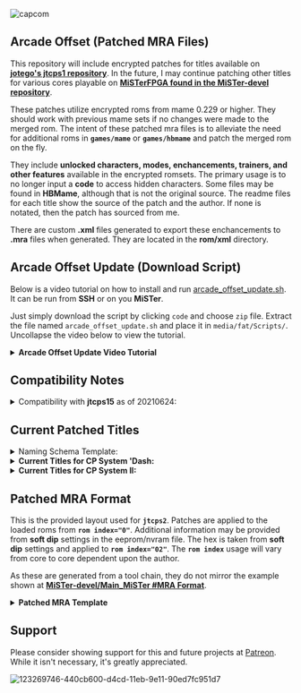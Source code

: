 ![capcom](https://user-images.githubusercontent.com/32810066/123269746-440cb600-d4cd-11eb-9e11-90ed7fc951d7.png)

## Arcade Offset (Patched MRA Files)

This repository will include encrypted patches for titles available on [**jotego's jtcps1 repository**](https://github.com/jotego/). In the future, I may continue patching other titles for various cores playable on [**MiSTerFPGA found in the MiSTer-devel repository**](https://github.com/MiSTer-devel).

These patches utilize encrypted roms from mame 0.229 or higher.  They should work with previous mame sets if no changes were made to the merged rom. The intent of these patched mra files is to alleviate the need for additional roms in **`games/mame`** or **`games/hbmame`** and patch the merged rom on the fly.

They include **unlocked characters, modes, enchancements, trainers, and other features** available in the encrypted romsets. The primary usage is to no longer input a **code** to access hidden characters. Some files may be found in **HBMame**, although that is not the original source. The readme files for each title show the source of the patch and the author. If none is notated, then the patch has sourced from me.

There are custom **.xml** files generated to export these enchancements to **.mra** files when generated. They are located in the **rom/xml** directory.

## Arcade Offset Update (Download Script)

Below is a video tutorial on how to install and run [arcade_offset_update.sh](https://github.com/atrac17/Arcade_Offset/blob/main/arcade_offset_update.sh). It can be run from **SSH** or on you **MiSTer**.

Just simply download the script by clicking `code` and choose `zip` file. Extract the file named `arcade_offset_update.sh` and place it in `media/fat/Scripts/`. Uncollapse the video below to view the tutorial.

<details>
<summary>
<b>Arcade Offset Update Video Tutorial</b>
</summary>
<p>https://user-images.githubusercontent.com/32810066/123512934-2e77c780-d658-11eb-8707-8db9f5bfc89c.mp4</p>
</details>

## Compatibility Notes

<details>

<summary>Compatibility with <b>jtcps15</b> as of 20210624:</summary>

Currently, the **fourth button** has been eliminated in [**jotego's jtcps15 core**](https://github.com/jotego/jtbin/tree/master/mister/cps15) to fix an issue with [**Muscle Bomber Duo**](https://github.com/jotego/jtcps1/issues/99) as no officially released titles utilize more than three buttons on the hardware. 

Please use the core linked below separately in **Current Titles** if you wish to have full **6 button support** for ***Street Fighter Zero (CPS Changer 1.5, Japan 201218)***. If not, you will lose the input for `lk`/`B4`.

This will be addressed in the future.

</details>

## Current Patched Titles

<details>

<summary>Naming Schema Template:</summary>

| **No [ ]**| **[TE]**| **[Naming Schema]**|
|---------------|-------------|-------------|
| ***[Unlocked]*** | ***[Training Edition]***  | ***[Onslaught Edition], [Aesthetic Mod], [v1], Etc.*** |

</details>

<details>

<summary><b>Current Titles for CP System 'Dash:</b></summary>

| Title         | Core        | Information                  | Date Available: |
|---------------|-------------|------------------------------|-----------------|
[**Street Fighter Zero (CPS Changer 1.5, Japan 201218)**](https://github.com/atrac17/Arcade_Offset/blob/main/release/_Arcade%20Offset/_CP%20System%20'Dash/Street%20Fighter%20Zero%20(CPS%20Changer%201.5%2C%20Japan%20201218).mra) | [**JTCPS15**](https://github.com/jotego/jtbin/blob/master/mister/cps15/releases/jtcps15_20210604.rbf) | [**View Readme**](https://github.com/atrac17/Arcade_Offset/blob/main/readme/CP%20System%20'Dash/Street%20Fighter%20Zero%20(CPS%20Changer%201.5%2C%20Japan%20201218).md) | 20210624 |

</details>

<details>

<summary><b>Current Titles for CP System II:</b></summary>

| Title         | Core        | Information                  | Date Available: |
|---------------|-------------|------------------------------|-----------------|
[**Dimahoo (Euro 000121)**](https://github.com/atrac17/Arcade_Offset/blob/main/release/_Arcade%20Offset/_CP%20System%20II/_Unlocked/Dimahoo%20(Euro%20000121)%20%5BUnlocked%5D.mra) | JTCPS2 | [**View Readme**](https://github.com/atrac17/Arcade_Offset/blob/main/readme/CP%20System%20II/Dimahoo%20(Euro%20000121)%20%5BUnlocked%5D.md) | 20210624 |
[**Dimahoo (USA 000121)**](https://github.com/atrac17/Arcade_Offset/blob/main/release/_Arcade%20Offset/_CP%20System%20II/_Unlocked/Dimahoo%20%28USA%20000121%29%20%5BUnlocked%5D.mra) | JTCPS2 | [**View Readme**](https://github.com/atrac17/Arcade_Offset/blob/main/readme/CP%20System%20II/Dimahoo%20(USA%20000121)%20%5BUnlocked%5D.md) | 20210624 |
[**Great Mahou Daisakusen (Japan 000121)**](https://github.com/atrac17/Arcade_Offset/blob/main/release/_Arcade%20Offset/_CP%20System%20II/_Unlocked/Great%20Mahou%20Daisakusen%20%28Japan%20000121%29%20%5BUnlocked%5D.mra) | JTCPS2 | [**View Readme**](https://github.com/atrac17/Arcade_Offset/blob/main/readme/CP%20System%20II/Great%20Mahou%20Daisakusen%20(Japan%20000121)%20%5BUnlocked%5D.md) | 20210624 |
[**Marvel Super Heroes (Japan 951117)**](https://github.com/atrac17/Arcade_Offset/blob/main/release/_Arcade%20Offset/_CP%20System%20II/_Unlocked/Marvel%20Super%20Heroes%20(Japan%20951117)%20%5BUnlocked%5D.mra) | JTCPS2 | [**View Readme**](https://github.com/atrac17/Arcade_Offset/blob/main/readme/CP%20System%20II/Marvel%20Super%20Heroes%20(Japan%20951117)%20%5BUnlocked%5D.md) | 20210624 |
[**Marvel Super Heroes (USA 951117)**](https://github.com/atrac17/Arcade_Offset/blob/main/release/_Arcade%20Offset/_CP%20System%20II/_Unlocked/Marvel%20Super%20Heroes%20(USA%20951117)%20%5BUnlocked%5D.mra) | JTCPS2 | [**View Readme**](https://github.com/atrac17/Arcade_Offset/blob/main/readme/CP%20System%20II/Marvel%20Super%20Heroes%20(USA%20951117)%20%5BUnlocked%5D.md) | 20210624 |
[**Marvel Super Heroes Vs. Street Fighter (Japan 970707)**](https://github.com/atrac17/Arcade_Offset/blob/main/release/_Arcade%20Offset/_CP%20System%20II/_Unlocked/Marvel%20Super%20Heroes%20Vs.%20Street%20Fighter%20(Japan%20970707)%20%5BUnlocked%5D.mra) | JTCPS2 | [**View Readme**](https://github.com/atrac17/Arcade_Offset/blob/main/readme/CP%20System%20II/Marvel%20Super%20Heroes%20Vs.%20Street%20Fighter%20(Japan%20970707)%20%5BUnlocked%5D.md) | 20210624 |
[**Marvel Super Heroes Vs. Street Fighter (USA 970625)**](https://github.com/atrac17/Arcade_Offset/blob/main/release/_Arcade%20Offset/_CP%20System%20II/_Unlocked/Marvel%20Super%20Heroes%20Vs.%20Street%20Fighter%20(USA%20970625)%20%5BUnlocked%5D.mra) | JTCPS2 | [**View Readme**](https://github.com/atrac17/Arcade_Offset/blob/main/readme/CP%20System%20II/Marvel%20Super%20Heroes%20Vs.%20Street%20Fighter%20(USA%20970625)%20%5BUnlocked%5D.md) | 20210624 |
[**Marvel Vs. Capcom Clash of Super Heroes (Japan 980112) [Onslaught Edition]**](https://github.com/atrac17/Arcade_Offset/blob/main/release/_Arcade%20Offset/_CP%20System%20II/_Unlocked/Marvel%20Vs.%20Capcom%20Clash%20of%20Super%20Heroes%20(Japan%20980112)%20%5BOnslaught%20Edition%5D.mra) | JTCPS2 | [**View Readme**](https://github.com/atrac17/Arcade_Offset/blob/main/readme/CP%20System%20II/Marvel%20Vs.%20Capcom%20Clash%20of%20Super%20Heroes%20(Japan%20980112)%20%5BOnslaught%20Edition%5D.md) | 20210624 |
[**Marvel Vs. Capcom Clash of Super Heroes (USA 980112) [Onslaught Edition]**](https://github.com/atrac17/Arcade_Offset/blob/main/release/_Arcade%20Offset/_CP%20System%20II/_Unlocked/Marvel%20Vs.%20Capcom%20Clash%20of%20Super%20Heroes%20(USA%20980112)%20%5BOnslaught%20Edition%5D.mra) | JTCPS2 | [**View Readme**](https://github.com/atrac17/Arcade_Offset/blob/main/readme/CP%20System%20II/Marvel%20Vs.%20Capcom%20Clash%20of%20Super%20Heroes%20(USA%20980112)%20%5BOnslaught%20Edition%5D.md) | 20210624 |
[**Marvel Vs. Capcom Clash of Super Heroes (Japan 980123)**](https://github.com/atrac17/Arcade_Offset/blob/main/release/_Arcade%20Offset/_CP%20System%20II/_Unlocked/Marvel%20Vs.%20Capcom%20Clash%20of%20Super%20Heroes%20(Japan%20980123)%20%5BUnlocked%5D.mra) | JTCPS2 | [**View Readme**](https://github.com/atrac17/Arcade_Offset/blob/main/readme/CP%20System%20II/Marvel%20Vs.%20Capcom%20Clash%20of%20Super%20Heroes%20(Japan%20980123)%20%5BUnlocked%5D.md) | 20210624 |
[**Marvel Vs. Capcom Clash of Super Heroes (USA 980123)**](https://github.com/atrac17/Arcade_Offset/blob/main/release/_Arcade%20Offset/_CP%20System%20II/_Unlocked/Marvel%20Vs.%20Capcom%20Clash%20of%20Super%20Heroes%20(USA%20980123)%20%5BUnlocked%5D.mra) | JTCPS2 | [**View Readme**](https://github.com/atrac17/Arcade_Offset/blob/main/readme/CP%20System%20II/Marvel%20Vs.%20Capcom%20Clash%20of%20Super%20Heroes%20(USA%20980123)%20%5BUnlocked%5D.md) | 20210624 |
[**Progear (USA 010117, Second Loop)**](https://github.com/atrac17/Arcade_Offset/blob/main/release/_Arcade%20Offset/_CP%20System%20II/_Unlocked/Progear%20(USA%20010117%2C%20Second%20Loop)%20%5BUnlocked%5D.mra) | JTCPS2 | [**View Readme**](https://github.com/atrac17/Arcade_Offset/blob/main/readme/CP%20System%20II/Progear%20(USA%20010117%2C%20Second%20Loop)%20%5BUnlocked%5D.md) | 20210624 |
[**Progear no Arashi (Japan 010117, Second Loop)**](https://github.com/atrac17/Arcade_Offset/blob/main/release/_Arcade%20Offset/_CP%20System%20II/_Unlocked/Progear%20no%20Arashi%20(Japan%20010117%2C%20Second%20Loop)%20%5BUnlocked%5D.mra) | JTCPS2 | [**View Readme**](https://github.com/atrac17/Arcade_Offset/blob/main/readme/CP%20System%20II/Progear%20no%20Arashi%20(Japan%20010117%2C%20Second%20Loop)%20%5BUnlocked%5D.md) | 20210624 |
[**Progear Red Label Halfway to Hell (Japan 160117)**](https://github.com/atrac17/Arcade_Offset/blob/main/release/_Arcade%20Offset/_CP%20System%20II/Progear%20Red%20Label%20Halfway%20to%20Hell%20(Japan%20160117).mra) | JTCPS2 | [**View Readme**](https://github.com/atrac17/Arcade_Offset/blob/main/readme/CP%20System%20II/Progear%20Red%20Label%20Halfway%20to%20Hell%20(Japan%20160117).md) | 20210624 |
[**Street Fighter Alpha 2 (Euro 960229) [TE]**](https://github.com/atrac17/Arcade_Offset/blob/main/release/_Arcade%20Offset/_CP%20System%20II/_Training/Street%20Fighter%20Alpha%202%20(Euro%20960229)%20%5BTraining%20Edition%5D.mra) | JTCPS2 | [**View Readme**](https://github.com/atrac17/Arcade_Offset/blob/main/readme/CP%20System%20II/Street%20Fighter%20Alpha%202%20(Euro%20960229)%20%5BTraining%20Edition%5D.md) | 20210624 |
[**Street Fighter Alpha 2 (USA 960430) [TE]**](https://github.com/atrac17/Arcade_Offset/blob/main/release/_Arcade%20Offset/_CP%20System%20II/_Training/Street%20Fighter%20Alpha%202%20(USA%20960430)%20%5BTraining%20Edition%5D.mra) | JTCPS2 | [**View Readme**](https://github.com/atrac17/Arcade_Offset/blob/main/readme/CP%20System%20II/Street%20Fighter%20Alpha%202%20(USA%20960430)%20%5BTraining%20Edition%5D.md) | 20210624 |
[**Street Fighter Zero (Japan 950727) [v1]**](https://github.com/atrac17/Arcade_Offset/blob/main/release/_Arcade%20Offset/_CP%20System%20II/_Unlocked/Street%20Fighter%20Zero%20(Japan%20950727)%20%5BUnlocked%20v1%5D.mra) | JTCPS2 | [**View Readme**](https://github.com/atrac17/Arcade_Offset/blob/main/readme/CP%20System%20II/Street%20Fighter%20Zero%20(Japan%20950727)%20%5BUnlocked%20v1%5D.md) | 20210624 |
[**Street Fighter Zero 2 Alpha (Asia 960826)**](https://github.com/atrac17/Arcade_Offset/blob/main/release/_Arcade%20Offset/_CP%20System%20II/_Unlocked/Street%20Fighter%20Zero%202%20Alpha%20(Asia%20960826)%20%5BUnlocked%5D.mra) | JTCPS2 | [**View Readme**](https://github.com/atrac17/Arcade_Offset/blob/main/readme/CP%20System%20II/Street%20Fighter%20Zero%202%20Alpha%20(Asia%20960826)%20%5BUnlocked%5D.md) | 20210624 |
[**Street Fighter Zero 2 Alpha (Japan 960805)**](https://github.com/atrac17/Arcade_Offset/blob/main/release/_Arcade%20Offset/_CP%20System%20II/_Unlocked/Street%20Fighter%20Zero%202%20Alpha%20(Japan%20960805)%20%5BUnlocked%5D.mra) | JTCPS2 | [**View Readme**](https://github.com/atrac17/Arcade_Offset/blob/main/readme/CP%20System%20II/Street%20Fighter%20Zero%202%20Alpha%20(Japan%20960805)%20%5BUnlocked%5D.md) | 20210624 |
[**Street Fighter Zero 2 Alpha (USA 960813)**](https://github.com/atrac17/Arcade_Offset/blob/main/release/_Arcade%20Offset/_CP%20System%20II/_Unlocked/Street%20Fighter%20Zero%202%20Alpha%20(USA%20960813)%20%5BUnlocked%5D.mra) | JTCPS2 | [**View Readme**](https://github.com/atrac17/Arcade_Offset/blob/main/readme/CP%20System%20II/Street%20Fighter%20Zero%202%20Alpha%20(USA%20960813)%20%5BUnlocked%5D.md) | 20210624 |
[**Street Fighter Zero 3 (Japan 980629) [TE v1.1]**](https://github.com/atrac17/Arcade_Offset/blob/main/release/_Arcade%20Offset/_CP%20System%20II/_Training/Street%20Fighter%20Zero%203%20(Japan%20980629)%20%5BTraining%20Edition%20v1.1%5D.mra) | JTCPS2 | [**View Readme**](https://github.com/atrac17/Arcade_Offset/blob/main/readme/CP%20System%20II/Street%20Fighter%20Zero%203%20(Japan%20980629)%20%5BTraining%20Edition%20v1.1%5D.md) | 20210624 |
[**Street Fighter Zero 3 (Japan 980904)**](https://github.com/atrac17/Arcade_Offset/blob/main/release/_Arcade%20Offset/_CP%20System%20II/_Unlocked/Street%20Fighter%20Zero%203%20(Japan%20980904)%20%5BUnlocked%5D.mra) | JTCPS2 | [**View Readme**](https://github.com/atrac17/Arcade_Offset/blob/main/readme/CP%20System%20II/Street%20Fighter%20Zero%203%20(Japan%20980904)%20%5BUnlocked%5D.md) | 20210624 |
[**Super Street Fighter II The New Legacy (World 201113) [Beta v0.4]**](https://github.com/atrac17/Arcade_Offset/blob/main/release/_Arcade%20Offset/_CP%20System%20II/Super%20Street%20Fighter%20II%20The%20New%20Legacy%20(World%20201113)%20%5BBeta%20v0.4%5D.mra) | JTCPS2 | [**View Readme**](https://github.com/atrac17/Arcade_Offset/blob/main/readme/CP%20System%20II/Super%20Street%20Fighter%20II%20The%20New%20Legacy%20(World%20201113)%20%5BBeta%20v0.4%5D.md) | 20210624 |
[**Super Street Fighter II The New Legacy (World 210611) [Beta v0.5]**](https://github.com/atrac17/Arcade_Offset/blob/main/release/_Arcade%20Offset/_CP%20System%20II/Super%20Street%20Fighter%20II%20The%20New%20Legacy%20(World%20210611)%20%5BBeta%20v0.5%5D.mra) | JTCPS2 | [**View Readme**](https://github.com/atrac17/Arcade_Offset/blob/main/readme/CP%20System%20II/Super%20Street%20Fighter%20II%20The%20New%20Legacy%20(World%20210611)%20%5BBeta%20v0.5%5D.md) | 20210624 |
[**Super Street Fighter II Turbo (Asia 940223) [TE]**](https://github.com/atrac17/Arcade_Offset/blob/main/release/_Arcade%20Offset/_CP%20System%20II/_Training/Super%20Street%20Fighter%20II%20Turbo%20(Asia%20940223)%20%5BTraining%20Edition%5D.mra) | JTCPS2 | [**View Readme**](https://github.com/atrac17/Arcade_Offset/blob/main/readme/CP%20System%20II/Super%20Street%20Fighter%20II%20Turbo%20(Asia%20940223)%20%5BTraining%20Edition%5D.md) | 20210624 |
[**Super Street Fighter II X Grand Master Challenge (Japan 940223)**](https://github.com/atrac17/Arcade_Offset/blob/main/release/_Arcade%20Offset/_CP%20System%20II/_Unlocked/Super%20Street%20Fighter%20II%20X%20Grand%20Master%20Challenge%20(Japan%20940223)%20%5BFree%20Play%5D.mra) | JTCPS2 | [**View Readme**](https://github.com/atrac17/Arcade_Offset/blob/main/readme/CP%20System%20II/Super%20Street%20Fighter%20II%20X%20Grand%20Master%20Challenge%20(Japan%20940223)%20%5BFree%20Play%5D.md) | 20210624 |
[**Super Street Fighter II X Grand Master Challenge (Japan 940311)**](https://github.com/atrac17/Arcade_Offset/blob/main/release/_Arcade%20Offset/_CP%20System%20II/_Unlocked/Super%20Street%20Fighter%20II%20X%20Grand%20Master%20Challenge%20(Japan%20940311)%20%5BFree%20Play%5D.mra) | JTCPS2 | [**View Readme**](https://github.com/atrac17/Arcade_Offset/blob/main/readme/CP%20System%20II/Super%20Street%20Fighter%20II%20X%20Grand%20Master%20Challenge%20(Japan%20940311)%20%5BFree%20Play%5D.md) | 20210624 |
[**Vampire Savior The Lord of Vampire (Euro 970519) [AM v1.3]**](https://github.com/atrac17/Arcade_Offset/blob/main/release/_Arcade%20Offset/_CP%20System%20II/_Unlocked/Vampire%20Savior%20The%20Lord%20of%20Vampire%20(Euro%20970519)%20%5BAesthetic%20Mod%20v1.3%5D.mra) | JTCPS2 | [**View Readme**](https://github.com/atrac17/Arcade_Offset/blob/main/readme/CP%20System%20II/Vampire%20Savior%20The%20Lord%20of%20Vampire%20(Euro%20970519)%20%5BAesthetic%20Mod%20v1.3%5D.md) | 20210624 |
[**Darkstalkers Jedah's Damnation (Euro 970519) [AM v1.3]**](https://github.com/atrac17/Arcade_Offset/blob/main/release/_Arcade%20Offset/_CP%20System%20II/_Unlocked/Darkstalkers%20Jedahs%20Damnation%20(Euro%20970519)%20%5BAesthetic%20Mod%20v1.3%5D.mra) | JTCPS2 | [**View Readme**](https://github.com/atrac17/Arcade_Offset/blob/main/readme/CP%20System%20II/Darkstalkers%20Jedah's%20Damnation%20(Euro%20970519)%20%5BAesthetic%20Mod%20v1.3%5D.md) | 20210624 |
[**Vampire Savior The Lord of Vampire (Euro 970519) [AM v1.3 TE]**](https://github.com/atrac17/Arcade_Offset/blob/main/release/_Arcade%20Offset/_CP%20System%20II/_Training/Vampire%20Savior%20The%20Lord%20of%20Vampire%20(Euro%20970519)%20%5BAesthetic%20Mod%20v1.3%20Training%20Edition%5D.mra) | JTCPS2 | [**View Readme**](https://github.com/atrac17/Arcade_Offset/blob/main/readme/CP%20System%20II/Vampire%20Savior%20The%20Lord%20of%20Vampire%20(Euro%20970519)%20%5BAesthetic%20Mod%20v1.3%20Training%20Edition%5D.md) | 20210624 |
[**Vampire Savior The Lord of Vampire (Euro 970519) [TE]**](https://github.com/atrac17/Arcade_Offset/blob/main/release/_Arcade%20Offset/_CP%20System%20II/_Training/Vampire%20Savior%20The%20Lord%20of%20Vampire%20(Euro%20970519)%20%5BTraining%20Edition%5D.mra) | JTCPS2 | [**View Readme**](https://github.com/atrac17/Arcade_Offset/blob/main/readme/CP%20System%20II/Vampire%20Savior%20The%20Lord%20of%20Vampire%20(Euro%20970519)%20%5BTraining%20Edition%5D.md) | 20210624 |
[**Vampire Savior The Lord of Vampire (Euro 970519)**](https://github.com/atrac17/Arcade_Offset/blob/main/release/_Arcade%20Offset/_CP%20System%20II/_Unlocked/Vampire%20Savior%20The%20Lord%20of%20Vampire%20(Euro%20970519)%20%5BUnlocked%5D.mra) | JTCPS2 | [**View Readme**](https://github.com/atrac17/Arcade_Offset/blob/main/readme/CP%20System%20II/Vampire%20Savior%20The%20Lord%20of%20Vampire%20(Euro%20970519)%20%5BUnlocked%5D.md) | 20210624 |
[**X-Men Children of the Atom (Japan 941219)**](https://github.com/atrac17/Arcade_Offset/blob/main/release/_Arcade%20Offset/_CP%20System%20II/_Unlocked/X-Men%20Children%20of%20the%20Atom%20(Japan%20941219)%20%5BUnlocked%5D.mra) | JTCPS2 | [**View Readme**](https://github.com/atrac17/Arcade_Offset/blob/main/readme/CP%20System%20II/X-Men%20Children%20of%20the%20Atom%20(Japan%20941219)%20%5BUnlocked%5D.md) | 20210624 |
[**X-Men Children of the Atom (USA 941219)**](https://github.com/atrac17/Arcade_Offset/blob/main/release/_Arcade%20Offset/_CP%20System%20II/_Unlocked/X-Men%20Children%20of%20the%20Atom%20(USA%20941219)%20%5BUnlocked%5D.mra) | JTCPS2 | [**View Readme**](https://github.com/atrac17/Arcade_Offset/blob/main/readme/CP%20System%20II/X-Men%20Children%20of%20the%20Atom%20(USA%20941219)%20%5BUnlocked%5D.md) | 20210624 |

</details>

## Patched MRA Format

This is the provided layout used for **`jtcps2`**. Patches are applied to the loaded roms from **`rom index="0"`**. Additional information may be provided from **soft dip** settings in the eeprom/nvram file. The hex is taken from **soft dip** settings and applied to **`rom index="02"`**. The  **`rom index`** usage will vary from core to core dependent upon the author.

As these are generated from a tool chain, they do not mirror the example shown at [**MiSTer-devel/Main_MiSTer #MRA Format**](https://github.com/MiSTer-devel/Main_MiSTer/wiki/Arcade-Roms-and-MRA-files#mra-format).

<details>
        <summary><b>Patched MRA Template</b></summary>
<p>

```xml
        <misterromdescription>
            <about author=/>
            <name></name>
            <setname></setname>
            <rbf></rbf>
            <mameversion></mameversion>
            <year></year>
            <manufacturer></manufacturer>
            <players></players>
            <joystick></joystick>
            <rotation></rotation>
            <region></region>
            <platform></platform>
            <category></category>
            <catver></catver>
            <mraauthor></mraauthor>
            <rom index="0" zip="rom1.zip|rom2.zip" type="merged" md5="None" address="0x30000000">
                <part>
                Example encryption / configuration
                </part>
                <!-- example rom - starts at 0x0 -->
                <part name="example.00" crc="12345678"/>
                <!-- example rom - starts at 0x14 -->
                <part name="example.01" crc="91011121"/>
                <!-- Total 0x000000 bytes - 00000 kBytes -->
                <patch 0x0>"hex information"</patch>
            </rom>
            <rom index="1">
                <part>00=horizontal / 01=vertical / 02= 4-Way Joystick</part>
            </rom>
            <rom index="2">
                <part>"soft dip information"</part>
            </rom>
            <nvram index="2" size="128"/>
            <buttons names="B1,B2,B3,B4,B5,B6,Start,Coin,Core Credits" default="Y,X,B,A,L,R,Select,Start,-" count="6"/>
        </misterromdescription>
```

</p>
</details> 

## Support

Please consider showing support for this and future projects at [Patreon](https://www.patreon.com/atrac17). While it isn't necessary, it's greatly appreciated.

![123269746-440cb600-d4cd-11eb-9e11-90ed7fc951d7](https://user-images.githubusercontent.com/32810066/123511968-b529a600-d652-11eb-9cd5-ca45d16e81a5.png)
